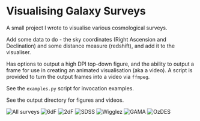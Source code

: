 # Visualising Galaxy Surveys

A small project I wrote to visualise various cosmological surveys.

Add some data to do - the sky coordinates (Right Ascension and Declination)
and some distance measure (redshift), and add it to the visualiser.

Has options to output a high DPI top-down figure, and the ability to output
a frame for use in creating an animated visualisation (aka a video). A script is
provided to turn the output frames into a video via `ffmpeg`.

See the `examples.py` script for invocation examples.

See the output directory for figures and videos.

![All surveys](/output/all.png)
![6dF](/images/6df.png)
![2dF](/images/2df.png)
![SDSS](/images/sdss.png)
![Wigglez](/images/wigglez.png)
![GAMA](/images/gama.png)
![OzDES](/images/ozdes.png)
